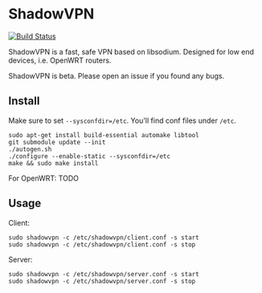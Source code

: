 ShadowVPN
=========

[![Build Status]][Travis CI]

ShadowVPN is a fast, safe VPN based on libsodium. Designed for low end
devices, i.e. OpenWRT routers.

ShadowVPN is beta. Please open an issue if you found any bugs.

Install
-------

Make sure to set `--sysconfdir=/etc`. You'll find conf files under `/etc`.

    sudo apt-get install build-essential automake libtool
    git submodule update --init
    ./autogen.sh
    ./configure --enable-static --sysconfdir=/etc
    make && sudo make install

For OpenWRT: TODO

Usage
-----

Client:

    sudo shadowvpn -c /etc/shadowvpn/client.conf -s start
    sudo shadowvpn -c /etc/shadowvpn/client.conf -s stop

Server:

    sudo shadowvpn -c /etc/shadowvpn/server.conf -s start
    sudo shadowvpn -c /etc/shadowvpn/server.conf -s stop


[Build Status]:      https://img.shields.io/travis/clowwindy/ShadowVPN/master.svg?style=flat
[Travis CI]:         https://travis-ci.org/clowwindy/ShadowVPN
